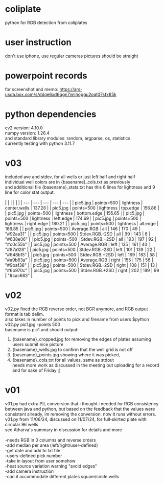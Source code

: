 # coliplate
python for RGB detection from coliplates

# user instruction

don't use iphone, use regular cameras
pictures should be straight 

# powerpoint records
for screenshot and memo: https://ars-usda.box.com/s/ddqe6xd6qgn7imjhopgu2oqt07sfx85k<br/>

# python dependencies
cv2 version: 4.10.0<br/>
numpy version: 1.26.4<br/>
and standard library modules: random, argparse, os, statistics<br/>
currently testing with python 3.11.7<br/>


# v03
included ave and stdev, for all wells or just left half and right half<br/>
individual well colors are in {basename}_cols.txt as previously<br/>
and additional file {basename}_stats.txt has this 6 lines for lightness and 9 line for color stat output:<br/>
<br/>
|     |     |     |     |     |
| --- | --- | --- | --- | --- |
| pic5.jpg | points=500 | lightness | center.wells | 137.28 |
| pic5.jpg | points=500 | lightness | top.edge | 156.86 |
| pic5.jpg | points=500 | lightness | bottom.edge | 155.65 |
| pic5.jpg | points=500 | lightness | left.edge | 174.69 |
| pic5.jpg | points=500 | lightness | right.edge | 180.21 |
| pic5.jpg | points=500 | lightness | all.edge | 166.85 |
| pic5.jpg | points=500 | Average.RGB | all | 146 | 170 | 49 | "#92aa31" |
| pic5.jpg | points=500 | Stdev.RGB.-2SD | all | 99 | 143 | 6 | "#638e06" |
| pic5.jpg | points=500 | Stdev.RGB.+2SD | all | 193 | 197 | 92 | "#c0c55b" |
| pic5.jpg | points=500 | Average.RGB | left | 135 | 161 | 40 | "#87a128" |
| pic5.jpg | points=500 | Stdev.RGB.-2SD | left | 101 | 139 | 22 | "#648b15" |
| pic5.jpg | points=500 | Stdev.RGB.+2SD | left | 169 | 183 | 58 | "#a9b63a" |
| pic5.jpg | points=500 | Average.RGB | right | 155 | 175 | 56 | "#9baf38" |
| pic5.jpg | points=500 | Stdev.RGB.-2SD | right | 108 | 151 | 13 | "#6b970c" |
| pic5.jpg | points=500 | Stdev.RGB.+2SD | right | 202 | 199 | 99 | "#cac663" |

# v02
v02.py fixed the RGB reverse order, not BGR anymore, and RGB output format is tab delim. <br/>
also takes in number of points to pick and filename from users $python v02.py pic1.jpg -points 500 <br/>
basename is pic1 and should output: <br/>
1. {basename}_cropped.jpg for removing the edges of plates assuming users submit nice picture <br/>
2. {basename}_wells.jpg to confirm that the well grid is not off <br/>
3. {basename}_points.jpg showing where it was picked,  <br/>
4. {basename}_cols.txt for all values, same as stdout <br/>
needs more work as discussed in the meeting but uploading for a record and for sake of Friday ;) <br/>

# v01
v01.py had extra PIL conversion that i thought i needed for RGB consistency between java and python, but based on the feedback that the values were consistent already, im removing the conversion. now it runs without errors. <br/>
v01.py from 11/06/24, discussed on 11/07/24, for full-skirted plate with circular 96 wells <br/>
see Atharva's summary in discussion for details and more<br/><br/>
-needs RGB in 3 columns and reverse orders <br/>
-add median per area (left/right/user-defined) <br/>
-get date and add to txt file <br/>
-users-defined pick number <br/>
-take in layout from user somehow <br/>
-heat source variation warning "avoid edges" <br/>
-add camera instruction <br/>
-can it accommodate different plates square/circle wells <br/>
